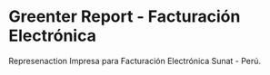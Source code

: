 Greenter Report - Facturación Electrónica
=========================================
   
Represenaction Impresa para Facturación Electrónica Sunat - Perú.
